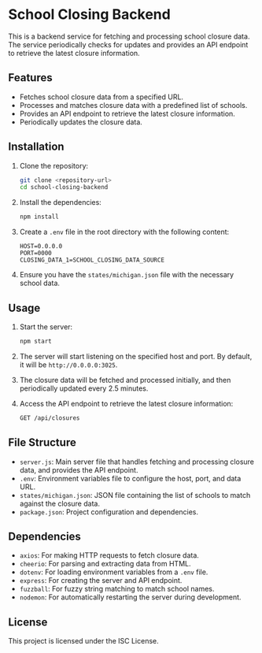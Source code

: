 # School Closing Backend

This is a backend service for fetching and processing school closure data. The service periodically checks for updates and provides an API endpoint to retrieve the latest closure information.

## Features

- Fetches school closure data from a specified URL.
- Processes and matches closure data with a predefined list of schools.
- Provides an API endpoint to retrieve the latest closure information.
- Periodically updates the closure data.

## Installation

1. Clone the repository:
    ```sh
    git clone <repository-url>
    cd school-closing-backend
    ```

2. Install the dependencies:
    ```sh
    npm install
    ```

3. Create a `.env` file in the root directory with the following content:
    ```env
    HOST=0.0.0.0
    PORT=0000
    CLOSING_DATA_1=SCHOOL_CLOSING_DATA_SOURCE
    ```

4. Ensure you have the `states/michigan.json` file with the necessary school data.

## Usage

1. Start the server:
    ```sh
    npm start
    ```

2. The server will start listening on the specified host and port. By default, it will be `http://0.0.0.0:3025`.

3. The closure data will be fetched and processed initially, and then periodically updated every 2.5 minutes.

4. Access the API endpoint to retrieve the latest closure information:
    ```sh
    GET /api/closures
    ```

## File Structure

- `server.js`: Main server file that handles fetching and processing closure data, and provides the API endpoint.
- `.env`: Environment variables file to configure the host, port, and data URL.
- `states/michigan.json`: JSON file containing the list of schools to match against the closure data.
- `package.json`: Project configuration and dependencies.

## Dependencies

- `axios`: For making HTTP requests to fetch closure data.
- `cheerio`: For parsing and extracting data from HTML.
- `dotenv`: For loading environment variables from a `.env` file.
- `express`: For creating the server and API endpoint.
- `fuzzball`: For fuzzy string matching to match school names.
- `nodemon`: For automatically restarting the server during development.

## License

This project is licensed under the ISC License.
